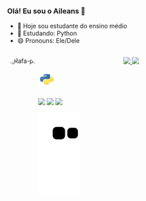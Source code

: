 ### Olá! Eu sou o Aileans 👋

- 🔭 Hoje sou estudante do ensino médio
- 🌱 Estudando: Python
- 😄 Pronouns: Ele/Dele

##

<div align="center">
  <a href="https://github.com/Aileans">
    <img align="left" alt="Rafa-pic" height="200" style="border-radius:50px;" src="https://media3.giphy.com/media/McDxBilGiX2WaT1YLQ/giphy.gif?cid=ecf05e47apaj0v6z6fo3d1q4oih6jwx5yzsv3erc1h4d24lq&rid=giphy.gif&ct=s">
  <img height="180em" src="https://github-readme-stats.vercel.app/api?username=Aileans&show_icons=true&theme=tokyonight&include_all_commits=true&count_private=true"/>
  <img height="180em" src="https://github-readme-stats.vercel.app/api/top-langs/?username=Aileans&layout=compact&langs_count=7&theme=tokyonight"/>
</div>
  <div style="display: inline_block"><br>
  <img align="center" alt="Rafa-Python" height="30" width="40" src="https://raw.githubusercontent.com/devicons/devicon/master/icons/python/python-original.svg">
</div>
  
  ##
  
  <div> 
  <a href="https://instagram.com/aileansz_" target="_blank"><img src="https://img.shields.io/badge/-Instagram-%23E4405F?style=for-the-badge&logo=instagram&logoColor=white" target="_blank"></a>
  <a href = "mailto:alandouglas116@gmail.com"><img src="https://img.shields.io/badge/-Gmail-%23333?style=for-the-badge&logo=gmail&logoColor=white" target="_blank"></a>
  <a href="https://www.linkedin.com/in/alan-douglas-608567228/" target="_blank"><img src="https://img.shields.io/badge/-LinkedIn-%230077B5?style=for-the-badge&logo=linkedin&logoColor=white" target="_blank"></a> 
 
  ![Snake animation](https://github.com/rafaballerini/rafaballerini/blob/output/github-contribution-grid-snake.svg)
 
</div>

  
  ##
